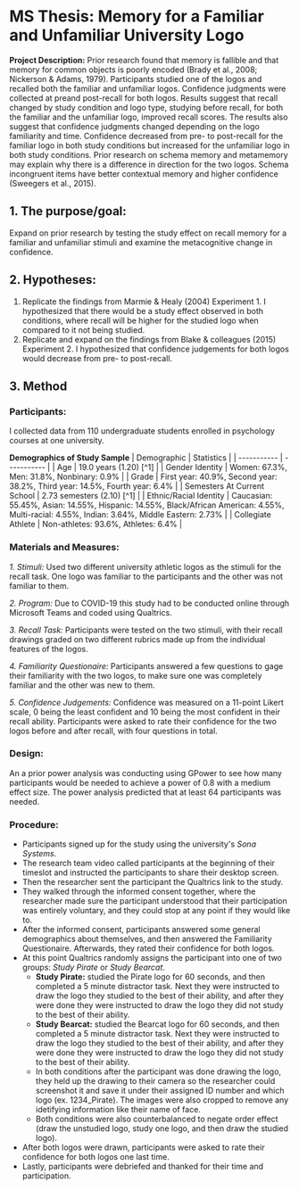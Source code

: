 # MS Thesis: Memory for a Familiar and Unfamiliar University Logo

**Project Description:** Prior research found that memory is fallible and that memory for common objects is poorly encoded (Brady et al., 2008; Nickerson & Adams, 1979). Participants studied one of the logos and recalled both the familiar and unfamiliar logos. Confidence judgments were collected at preand post-recall for both logos. Results suggest that recall changed by study condition and logo type, studying before recall, for both the familiar and the unfamiliar logo, improved recall scores. The results also suggest that confidence judgments changed depending on the logo familiarity and time. Confidence decreased from pre- to post-recall for the familiar logo in both study conditions but increased for the unfamiliar logo in both study conditions. Prior research on schema memory and metamemory may explain why there is a difference in direction for the two logos. Schema incongruent items have better contextual memory and higher confidence (Sweegers et al., 2015).

## 1. The purpose/goal:

Expand on prior research by testing the study effect on recall memory for a familiar and unfamiliar stimuli and examine the metacognitive change in confidence.

## 2. Hypotheses:

1. Replicate the findings from Marmie & Healy (2004) Experiment 1. I hypothesized that there would be a study effect observed in both conditions, where recall will be higher for the studied logo when compared to it not being studied. 
2. Replicate and expand on the findings from Blake & colleagues (2015) Experiment 2. I hypothesized that confidence judgements for both logos would decrease from pre- to post-recall. 

## 3. Method

### Participants:

I collected data from 110 undergraduate students enrolled in psychology courses at one university.

**Demographics of Study Sample**
| Demographic | Statistics |
| ----------- | ----------- |
| Age | 19.0 years (1.20) [^1] |
| Gender Identity | Women: 67.3%, Men: 31.8%, Nonbinary: 0.9% |
| Grade | First year: 40.9%, Second year: 38.2%, Third year: 14.5%, Fourth year: 6.4% |
| Semesters At Current School | 2.73 semesters (2.10) [^1] |
| Ethnic/Racial Identity | Caucasian: 55.45%, Asian: 14.55%, Hispanic: 14.55%, Black/African American: 4.55%, Multi-racial: 4.55%, Indian: 3.64%, Middle Eastern: 2.73% |
| Collegiate Athlete | Non-athletes: 93.6%, Athletes: 6.4% |

### Materials and Measures:

*1. Stimuli:* Used two different university athletic logos as the stimuli for the recall task. One logo was familiar to the participants and the other was not familiar to them.

*2. Program:* Due to COVID-19 this study had to be conducted online through Microsoft Teams and coded using Qualtrics.

*3. Recall Task:* Participants were tested on the two stimuli, with their recall drawings graded on two different rubrics made up from the individual features of the logos.

*4. Familiarity Questionaire:* Participants answered a few questions to gage their familiarity with the two logos, to make sure one was completely familiar and the other was new to them.

*5. Confidence Judgements:* Confidence was measured on a 11-point Likert scale, 0 being the least confident and 10 being the most confident in their recall ability. Participants were asked to rate their confidence for the two logos before and after recall, with four questions in total.

### Design: 

An a prior power analysis was conducting using GPower to see how many participants would be needed to achieve a power of 0.8 with a medium effect size. The power analysis predicted that at least 64 participants was needed.

### Procedure:

- Participants signed up for the study using the university's *Sona Systems*.
- The research team video called participants at the beginning of their timeslot and instructed the participants to share their desktop screen.
- Then the researcher sent the participant the Qualtrics link to the study.
- They walked through the informed consent together, where the researcher made sure the participant understood that their participation was entirely voluntary, and they could stop at any point if they would like to.
- After the informed consent, participants answered some general demographics about themselves, and then answered the Familiarity Questionaire. Afterwards, they rated their confidence for both logos.
- At this point Qualtrics randomly assigns the participant into one of two groups: *Study Pirate* or *Study Bearcat*.
    - **Study Pirate:** studied the Pirate logo for 60 seconds, and then completed a 5 minute distractor task. Next they were instructed to draw the logo they studied to the best of their ability, and after they were done they were instructed to draw the logo they did not study to the best of their ability.
    - **Study Bearcat:** studied the Bearcat logo for 60 seconds, and then completed a 5 minute distractor task. Next they were instructed to draw the logo they studied to the best of their ability, and after they were done they were instructed to draw the logo they did not study to the best of their ability.
    - In both conditions after the participant was done drawing the logo, they held up the drawing to their camera so the researcher could screenshot it and save it under their assigned ID number and which logo (ex. 1234_Pirate). The images were also cropped to remove any idetifying information like their name of face.
    - Both conditions were also counterbalanced to negate order effect (draw the unstudied logo, study one logo, and then draw the studied logo).
- After both logos were drawn, participants were asked to rate their confidence for both logos one last time.
- Lastly, participants were debriefed and thanked for their time and participation.
